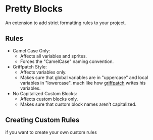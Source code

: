 # Pretty Blocks
An extension to add strict formatting rules to your project. 
## Rules
- Camel Case Only:
  - Affects all variables and sprites.
  - Forces the "CamelCase" naming convention.
- Griffpatch Style:
  - Affects variables only.
  - Makes sure that global variables are in "uppercase" and local variables in "lowercase". much like how [griffpatch](https://www.youtube.com/@griffpatch) writes his variables.
- No Capitalized Custom Blocks:
  - Affects custom blocks only.
  - Makes sure that custom block names aren't capitalized.
## Creating Custom Rules
if you want to create your own custom rules